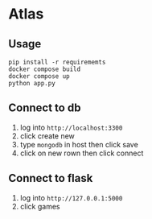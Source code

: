 
# Atlas

## Usage 

```
pip install -r requirememts
docker compose build
docker compose up
python app.py
```

## Connect to db

1. log into `http://localhost:3300`
2. click create new
3. type `mongodb` in host then click save
4. click on new rown then click connect

## Connect to flask

1. log into `http://127.0.0.1:5000`
2. click games